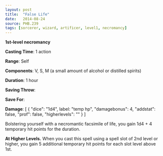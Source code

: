 ```yaml
---
layout: post
title:  "False Life"
date:   2014-08-24
source: PHB.239
tags: [sorcerer, wizard, artificer, level1, necromancy]
---
```


**1st-level necromancy**

**Casting Time**: 1 action

**Range**: Self

**Components**: V, S, M (a small amount of alcohol or distilled spirits)

**Duration**: 1 hour

**Saving Throw**: 

**Save For**: 

**Damage**: [ { "dice": "1d4", label: "temp hp", "damagebonus": 4, "addstat": false, "prof": false, "higherlevels": "" } ]

Bolstering yourself with a necromantic facsimile of life, you gain 1d4 + 4 temporary hit points for the duration.

**At Higher Levels.** When you cast this spell using a spell slot of 2nd level or higher, you gain 5 additional temporary hit points for each slot level above 1st.